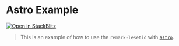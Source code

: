 # Astro Example

[![Open in StackBlitz](https://developer.stackblitz.com/img/open_in_stackblitz.svg)](https://stackblitz.com/github/luxass/lesetid/tree/main/examples/astro-example)

> This is an example of how to use the `remark-lesetid` with [`astro`](https://astro.build).
